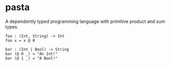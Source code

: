# pasta

A dependently typed programming language with primitive product and sum types.

```
foo : (Int, String) -> Int
foo x = x @ 0

bar : (Int | Bool) -> String
bar (@ 0 _) = "An Int!"
bar (@ 1 _) = "A Bool!"
```
